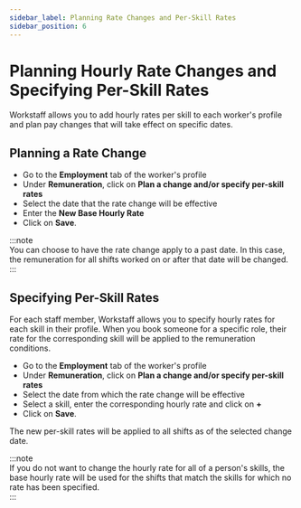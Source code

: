 ```yaml
---
sidebar_label: Planning Rate Changes and Per-Skill Rates
sidebar_position: 6
---
```


# Planning Hourly Rate Changes and Specifying Per-Skill Rates

Workstaff allows you to add hourly rates per skill to each worker's profile and plan pay changes that will take effect on specific dates.

## Planning a Rate Change
- Go to the **Employment** tab of the worker's profile
- Under **Remuneration**, click on **Plan a change and/or specify per-skill rates**
- Select the date that the rate change will be effective
- Enter the **New Base Hourly Rate**
- Click on **Save**.

:::note  
You can choose to have the rate change apply to a past date. In this case, the remuneration for all shifts worked on or after that date will be changed.  
:::

## Specifying Per-Skill Rates
For each staff member, Workstaff allows you to specify hourly rates for each skill in their profile.
When you book someone for a specific role, their rate for the corresponding skill will be applied to the remuneration conditions. 

- Go to the **Employment** tab of the worker's profile
- Under **Remuneration**, click on **Plan a change and/or specify per-skill rates**
- Select the date from which the rate change will be effective
- Select a skill, enter the corresponding hourly rate and click on **+**
- Click on **Save**.

The new per-skill rates will be applied to all shifts as of the selected change date.

:::note  
If you do not want to change the hourly rate for all of a person's skills, the base hourly rate will be used for the shifts that match the skills for which no rate has been specified.  
:::